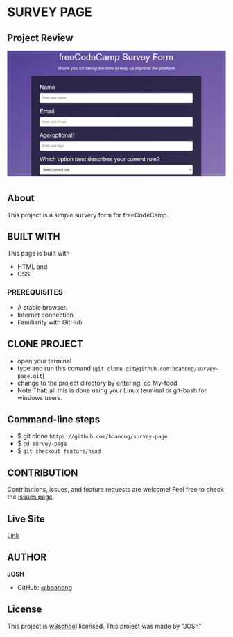 # SURVEY PAGE

## Project Review
![home page](assets/images/surveyform.PNG)

## About
This project is a simple survery form for freeCodeCamp.

## BUILT WITH
This page is built with
* HTML and
* CSS.

### PREREQUISITES
* A stable browser.
* Internet connection
* Familiarity with GitHub

## CLONE PROJECT
* open your terminal
* type and run this comand (`git clone git@github.com:boanong/survey-page.git`)
* change to the project directory by entering: cd My-food
* Note That: all this is done using your Linux terminal or git-bash for windows users.

## Command-line steps

- $ git clone `https://github.com/boanong/survey-page`
- $ `cd survey-page`
- $ `git checkout feature/head`

## CONTRIBUTION
Contributions, issues, and feature requests are welcome!
Feel free to check the [issues page](https://github.com/boanong/survey-page/issues).

## Live Site

[Link](https://boanong.github.io/survey-page/)

## AUTHOR
**JOSH**
- GitHub: [@boanong](https://github.com/BoanongJoshua)

## License
This project is [w3school](./LICENSE) licensed. This project was made by "JOSh"